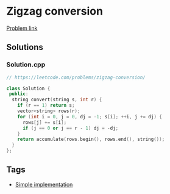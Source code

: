 # Zigzag conversion

[Problem link](https://leetcode.com/problems/zigzag-conversion/)

## Solutions


### Solution.cpp
```cpp
// https://leetcode.com/problems/zigzag-conversion/

class Solution {
 public:
  string convert(string s, int r) {
    if (r == 1) return s;
    vector<string> rows(r);
    for (int i = 0, j = 0, dj = -1; s[i]; ++i, j += dj) {
      rows[j] += s[i];
      if (j == 0 or j == r - 1) dj = -dj;
    }
    return accumulate(rows.begin(), rows.end(), string());
  }
};
```
## Tags

* [Simple implementation](/README.md#Simple_implementation)
